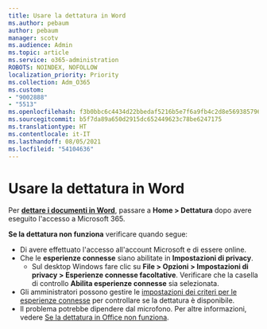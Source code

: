 ```yaml
---
title: Usare la dettatura in Word
ms.author: pebaum
author: pebaum
manager: scotv
ms.audience: Admin
ms.topic: article
ms.service: o365-administration
ROBOTS: NOINDEX, NOFOLLOW
localization_priority: Priority
ms.collection: Adm_O365
ms.custom:
- "9002888"
- "5513"
ms.openlocfilehash: f3b0bbc6c4434d22bbedaf5216b5e7f6a9fb4c2d8e569385796e0da6732fe21a
ms.sourcegitcommit: b5f7da89a650d2915dc652449623c78be6247175
ms.translationtype: HT
ms.contentlocale: it-IT
ms.lasthandoff: 08/05/2021
ms.locfileid: "54104636"
---
```

# <a name="use-dictation-in-word"></a>Usare la dettatura in Word

Per **[dettare i documenti in Word](https://support.office.com/article/dictate-your-documents-in-word-3876e05f-3fcc-418f-b8ab-db7ce0d11d3c)**, passare a **Home > Dettatura** dopo avere eseguito l'accesso a Microsoft 365.

**Se la dettatura non funziona** verificare quando segue:

- Di avere effettuato l'accesso all'account Microsoft e di essere online.
- Che le **esperienze connesse** siano abilitate in **Impostazioni di privacy**. 
    - Sul desktop Windows fare clic su **File > Opzioni > Impostazioni di privacy > Esperienze connesse facoltative**. Verificare che la casella di controllo **Abilita esperienze connesse** sia selezionata.
- Gli amministratori possono gestire le [impostazioni dei criteri per le esperienze connesse](https://docs.microsoft.com/deployoffice/privacy/manage-privacy-controls#policy-settings-for-connected-experiences) per controllare se la dettatura è disponibile.
- Il problema potrebbe dipendere dal microfono. Per altre informazioni, vedere [Se la dettatura in Office non funziona](https://support.office.com/article/If-dictation-in-Office-isn-t-working-3a740b4a-19d5-461c-b59a-d82172707fd4#OfficeVersion=Web).
